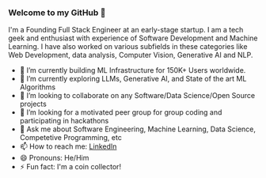 ### Welcome to my GitHub 👋

I'm a Founding Full Stack Engineer at an early-stage startup. I am a tech geek and enthusiast with experience of Software Development and Machine Learning. I have also worked on various subfields in these categories like Web Development, data analysis, Computer Vision, Generative AI and NLP.

- 🔭 I’m currently building ML Infrastructure for 150K+ Users worldwide.
- 🌱 I’m currently exploring LLMs, Generative AI, and State of the art ML Algorithms
- 👯 I’m looking to collaborate on any Software/Data Science/Open Source projects
- 🤔 I’m looking for a motivated peer group for group coding and participating in hackathons
- 💬 Ask me about Software Engineering, Machine Learning, Data Science, Competetive Programming, etc
- 📫 How to reach me: [LinkedIn](https://www.linkedin.com/in/pranav-shekhar/)
- 😄 Pronouns: He/Him
- ⚡ Fun fact: I'm a coin collector!
